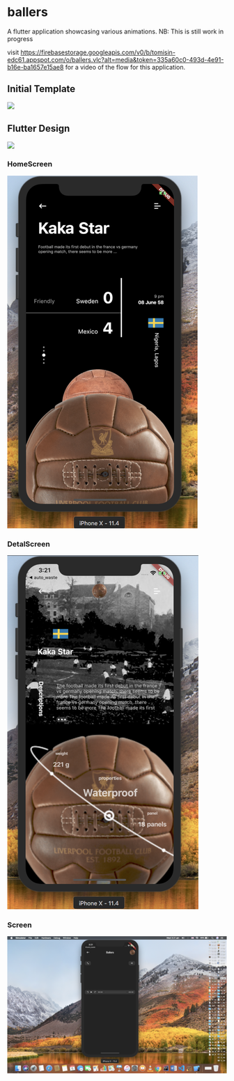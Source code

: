 # ballers

A flutter application showcasing various animations.
NB: This is still work in progress

visit https://firebasestorage.googleapis.com/v0/b/tomisin-edc61.appspot.com/o/ballers.vlc?alt=media&token=335a60c0-493d-4e91-b16e-ba1657e15ae8 for a video 
of the flow for this application.


## Initial Template
![](images/screenTemplate/mundial_balls.gif)


## Flutter Design
![](images/screenTemplate/ballers.gif)

### HomeScreen
![](images/screenTemplate/view1.png)

### DetalScreen
![](images/screenTemplate/view2.png)

### Screen
![](images/screenTemplate/view3.png)



